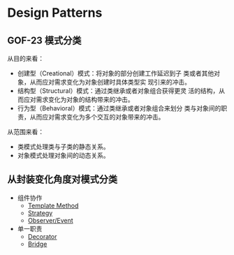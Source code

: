 # Design Patterns

## GOF-23 模式分类

从目的来看：
- 创建型（Creational）模式：将对象的部分创建工作延迟到子
类或者其他对象，从而应对需求变化为对象创建时具体类型实
现引来的冲击。
- 结构型（Structural）模式：通过类继承或者对象组合获得更灵
活的结构，从而应对需求变化为对象的结构带来的冲击。
- 行为型（Behavioral）模式：通过类继承或者对象组合来划分
类与对象间的职责，从而应对需求变化为多个交互的对象带来的冲击。

从范围来看：
- 类模式处理类与子类的静态关系。
- 对象模式处理对象间的动态关系。 

## 从封装变化角度对模式分类

- 组件协作
  - [Template Method](./template_method/)
  - [Strategy](./strategy/)
  - [Observer/Event](./observer/)
- 单一职责
  - [Decorator](./decorator/)
  - [Bridge](./bridge/)
